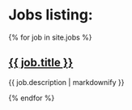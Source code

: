 <h1>Jobs listing:</h1>
{% for job in site.jobs %}
  <h2>
    <a href="{{ job.url }}">
      {{ job.title }}
    </a>
  </h2>
  <p>{{ job.description | markdownify }}</p>
{% endfor %}